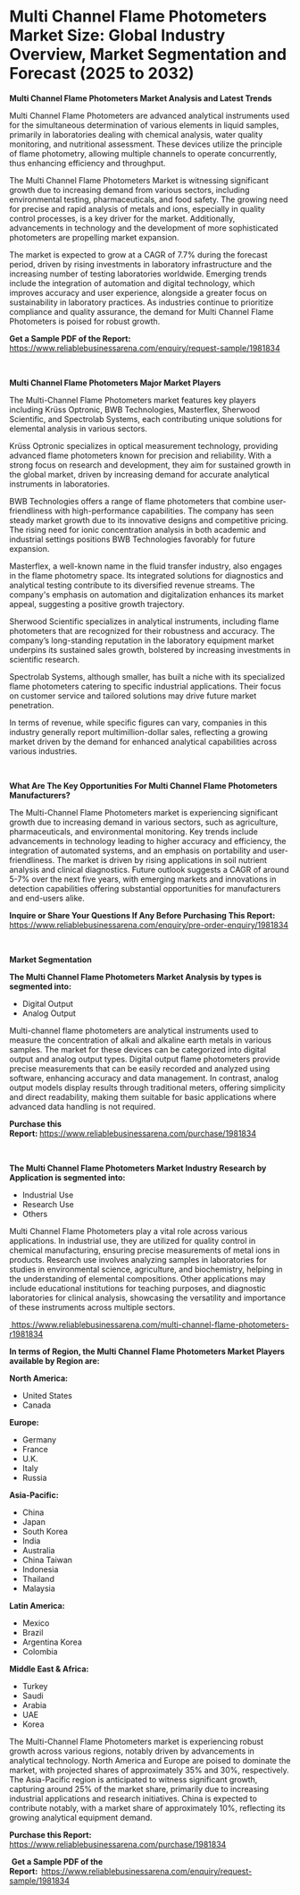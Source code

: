 <p><h1>Multi Channel Flame Photometers Market Size: Global Industry Overview, Market Segmentation and Forecast (2025 to 2032)</h1></p><p><strong>Multi Channel Flame Photometers Market Analysis and Latest Trends</strong></p>
<p><p>Multi Channel Flame Photometers are advanced analytical instruments used for the simultaneous determination of various elements in liquid samples, primarily in laboratories dealing with chemical analysis, water quality monitoring, and nutritional assessment. These devices utilize the principle of flame photometry, allowing multiple channels to operate concurrently, thus enhancing efficiency and throughput.</p><p>The Multi Channel Flame Photometers Market is witnessing significant growth due to increasing demand from various sectors, including environmental testing, pharmaceuticals, and food safety. The growing need for precise and rapid analysis of metals and ions, especially in quality control processes, is a key driver for the market. Additionally, advancements in technology and the development of more sophisticated photometers are propelling market expansion.</p><p>The market is expected to grow at a CAGR of 7.7% during the forecast period, driven by rising investments in laboratory infrastructure and the increasing number of testing laboratories worldwide. Emerging trends include the integration of automation and digital technology, which improves accuracy and user experience, alongside a greater focus on sustainability in laboratory practices. As industries continue to prioritize compliance and quality assurance, the demand for Multi Channel Flame Photometers is poised for robust growth.</p></p>
<p><strong>Get a Sample PDF of the Report:&nbsp;</strong> <a href="https://www.reliablebusinessarena.com/enquiry/request-sample/1981834?utm_campaign=3261&utm_medium=2&utm_source=Github&utm_content=ia&utm_term=12042025&utm_id=multi-channel-flame-photometers">https://www.reliablebusinessarena.com/enquiry/request-sample/1981834</a></p>
<p>&nbsp;</p>
<p><strong>Multi Channel Flame Photometers Major Market Players</strong></p>
<p><p>The Multi-Channel Flame Photometers market features key players including Krüss Optronic, BWB Technologies, Masterflex, Sherwood Scientific, and Spectrolab Systems, each contributing unique solutions for elemental analysis in various sectors.</p><p>Krüss Optronic specializes in optical measurement technology, providing advanced flame photometers known for precision and reliability. With a strong focus on research and development, they aim for sustained growth in the global market, driven by increasing demand for accurate analytical instruments in laboratories.</p><p>BWB Technologies offers a range of flame photometers that combine user-friendliness with high-performance capabilities. The company has seen steady market growth due to its innovative designs and competitive pricing. The rising need for ionic concentration analysis in both academic and industrial settings positions BWB Technologies favorably for future expansion.</p><p>Masterflex, a well-known name in the fluid transfer industry, also engages in the flame photometry space. Its integrated solutions for diagnostics and analytical testing contribute to its diversified revenue streams. The company's emphasis on automation and digitalization enhances its market appeal, suggesting a positive growth trajectory.</p><p>Sherwood Scientific specializes in analytical instruments, including flame photometers that are recognized for their robustness and accuracy. The company’s long-standing reputation in the laboratory equipment market underpins its sustained sales growth, bolstered by increasing investments in scientific research.</p><p>Spectrolab Systems, although smaller, has built a niche with its specialized flame photometers catering to specific industrial applications. Their focus on customer service and tailored solutions may drive future market penetration.</p><p>In terms of revenue, while specific figures can vary, companies in this industry generally report multimillion-dollar sales, reflecting a growing market driven by the demand for enhanced analytical capabilities across various industries.</p></p>
<p>&nbsp;</p>
<p><strong>What Are The Key Opportunities For Multi Channel Flame Photometers Manufacturers?</strong></p>
<p><p>The Multi-Channel Flame Photometers market is experiencing significant growth due to increasing demand in various sectors, such as agriculture, pharmaceuticals, and environmental monitoring. Key trends include advancements in technology leading to higher accuracy and efficiency, the integration of automated systems, and an emphasis on portability and user-friendliness. The market is driven by rising applications in soil nutrient analysis and clinical diagnostics. Future outlook suggests a CAGR of around 5-7% over the next five years, with emerging markets and innovations in detection capabilities offering substantial opportunities for manufacturers and end-users alike.</p></p>
<p><strong>Inquire or Share Your Questions If Any Before Purchasing This Report:</strong> <a href="https://www.reliablebusinessarena.com/enquiry/pre-order-enquiry/1981834?utm_campaign=3261&utm_medium=2&utm_source=Github&utm_content=ia&utm_term=12042025&utm_id=multi-channel-flame-photometers">https://www.reliablebusinessarena.com/enquiry/pre-order-enquiry/1981834</a></p>
<p>&nbsp;</p>
<p><strong>Market Segmentation</strong></p>
<p><strong>The Multi Channel Flame Photometers Market Analysis by types is segmented into:</strong></p>
<p><ul><li>Digital Output</li><li>Analog Output</li></ul></p>
<p><p>Multi-channel flame photometers are analytical instruments used to measure the concentration of alkali and alkaline earth metals in various samples. The market for these devices can be categorized into digital output and analog output types. Digital output flame photometers provide precise measurements that can be easily recorded and analyzed using software, enhancing accuracy and data management. In contrast, analog output models display results through traditional meters, offering simplicity and direct readability, making them suitable for basic applications where advanced data handling is not required.</p></p>
<p><strong>Purchase this Report:&nbsp;</strong><a href="https://www.reliablebusinessarena.com/purchase/1981834?utm_campaign=3261&utm_medium=2&utm_source=Github&utm_content=ia&utm_term=12042025&utm_id=multi-channel-flame-photometers">https://www.reliablebusinessarena.com/purchase/1981834</a></p>
<p>&nbsp;</p>
<p><strong>The Multi Channel Flame Photometers Market Industry Research by Application is segmented into:</strong></p>
<p><ul><li>Industrial Use</li><li>Research Use</li><li>Others</li></ul></p>
<p><p>Multi Channel Flame Photometers play a vital role across various applications. In industrial use, they are utilized for quality control in chemical manufacturing, ensuring precise measurements of metal ions in products. Research use involves analyzing samples in laboratories for studies in environmental science, agriculture, and biochemistry, helping in the understanding of elemental compositions. Other applications may include educational institutions for teaching purposes, and diagnostic laboratories for clinical analysis, showcasing the versatility and importance of these instruments across multiple sectors.</p></p>
<p><a href="https://www.reliablebusinessarena.com/multi-channel-flame-photometers-r1981834?utm_campaign=3261&utm_medium=2&utm_source=Github&utm_content=ia&utm_term=12042025&utm_id=multi-channel-flame-photometers">&nbsp;https://www.reliablebusinessarena.com/multi-channel-flame-photometers-r1981834</a></p>
<p><strong>In terms of Region, the Multi Channel Flame Photometers Market Players available by Region are:</strong></p>
<p>
    <p> <strong> North America: </strong>
        <ul>
            <li>United States</li>
            <li>Canada</li>
        </ul>
        </p> 
    <p> <strong> Europe: </strong>
        <ul>
            <li>Germany</li>
            <li>France</li>
            <li>U.K.</li>
            <li>Italy</li>
            <li>Russia</li>
        </ul>
        </p> 
    <p> <strong> Asia-Pacific: </strong>
        <ul>
            <li>China</li>
            <li>Japan</li>
            <li>South Korea</li>
            <li>India</li>
            <li>Australia</li>
            <li>China Taiwan</li>
            <li>Indonesia</li>
            <li>Thailand</li>
            <li>Malaysia</li>
        </ul>
        </p> 
    <p> <strong> Latin America: </strong>
        <ul>
            <li>Mexico</li>
            <li>Brazil</li>
            <li>Argentina Korea</li>
            <li>Colombia</li>
        </ul>
        </p> 
    <p> <strong> Middle East & Africa: </strong>
        <ul>
            <li>Turkey</li>
            <li>Saudi</li>
            <li>Arabia</li>
            <li>UAE</li>
            <li>Korea</li>
        </ul>
    </p>
    </p>
<p><p>The Multi-Channel Flame Photometers market is experiencing robust growth across various regions, notably driven by advancements in analytical technology. North America and Europe are poised to dominate the market, with projected shares of approximately 35% and 30%, respectively. The Asia-Pacific region is anticipated to witness significant growth, capturing around 25% of the market share, primarily due to increasing industrial applications and research initiatives. China is expected to contribute notably, with a market share of approximately 10%, reflecting its growing analytical equipment demand.</p></p>
<p><strong>Purchase this Report: </strong><a href="https://www.reliablebusinessarena.com/purchase/1981834?utm_campaign=3261&utm_medium=2&utm_source=Github&utm_content=ia&utm_term=12042025&utm_id=multi-channel-flame-photometers">https://www.reliablebusinessarena.com/purchase/1981834</a></p>
<p>&nbsp;<strong>Get a Sample PDF of the Report:&nbsp;&nbsp;</strong><a href="https://www.reliablebusinessarena.com/enquiry/request-sample/1981834?utm_campaign=3261&utm_medium=2&utm_source=Github&utm_content=ia&utm_term=12042025&utm_id=multi-channel-flame-photometers">https://www.reliablebusinessarena.com/enquiry/request-sample/1981834</a></p>
<p><strong></strong></p>
<p><p></p><p></p><p></p></p>